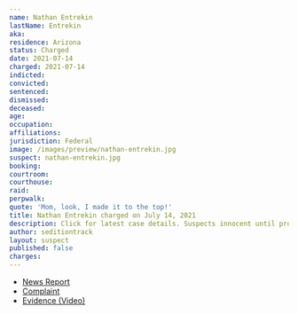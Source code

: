 ```yaml
---
name: Nathan Entrekin
lastName: Entrekin
aka:
residence: Arizona
status: Charged
date: 2021-07-14
charged: 2021-07-14
indicted:
convicted:
sentenced:
dismissed:
deceased:
age:
occupation:
affiliations:
jurisdiction: Federal
image: /images/preview/nathan-entrekin.jpg
suspect: nathan-entrekin.jpg
booking:
courtroom:
courthouse:
raid:
perpwalk:
quote: 'Mom, look, I made it to the top!'
title: Nathan Entrekin charged on July 14, 2021
description: Click for latest case details. Suspects innocent until proven guilty.
author: seditiontrack
layout: suspect
published: false
charges:
---
```


- [News Report](https://www.huffpost.com/entry/roman-gladiator-costume-capitol-riot-trump-fbi_n_60f08b8ae4b022142cf67b8b)
- [Complaint](https://extremism.gwu.edu/sites/g/files/zaxdzs2191/f/Nathan%20Wayne%20Entrekin%20Criminal%20Complaint.pdf)
- [Evidence (Video)](https://twitter.com/ParlerVideos/status/1356361778805018633)
